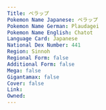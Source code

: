 ```yaml
---
﻿Title: ペラップ
Pokemon Name Japanese: ペラップ
Pokemon Name German: Plaudagei
Pokemon Name English: Chatot
Language Card: Japanese
National Dex Number: 441
Region: Sinnoh
Regional Form: false
Additional Form: false
Mega: false
Gigantamax: false
Cover: false
Link: 
Owned: 
---
```

